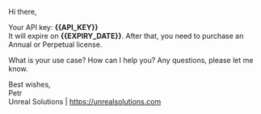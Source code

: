 Hi there,

Your API key: **{{API_KEY}}**  
It will expire on **{{EXPIRY_DATE}}**. After that, you need to purchase an Annual or Perpetual license.

What is your use case? How can I help you?
Any questions, please let me know.

Best wishes,  
Petr  
Unreal Solutions | https://unrealsolutions.com